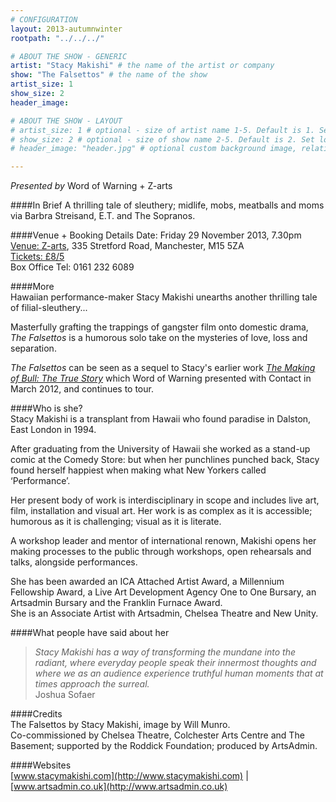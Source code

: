 ```yaml
---
# CONFIGURATION
layout: 2013-autumnwinter
rootpath: "../../../"

# ABOUT THE SHOW - GENERIC
artist: "Stacy Makishi" # the name of the artist or company
show: "The Falsettos" # the name of the show
artist_size: 1
show_size: 2
header_image:

# ABOUT THE SHOW - LAYOUT
# artist_size: 1 # optional - size of artist name 1-5. Default is 1. Set longer names to lower values
# show_size: 2 # optional - size of show name 2-5. Default is 2. Set longer names to lower values
# header_image: "header.jpg" # optional custom background image, relative to current page

---
```

*Presented by* Word of Warning + Z-arts      

####In Brief
A thrilling tale of sleuthery; midlife, mobs, meatballs and moms via Barbra Streisand, E.T. and The Sopranos.    
        
####Venue + Booking Details
Date: Friday 29 November 2013, 7.30pm   
[Venue: Z-arts](http://www.z-arts.org/about-us/getting-here/), 335 Stretford Road, Manchester, M15 5ZA    
[Tickets: £8/5](http://www.z-arts.org/events/wow-november/)    
Box Office Tel: 0161 232 6089     
        
####More       
Hawaiian performance-maker Stacy Makishi unearths another thrilling tale of filial-sleuthery...        
          
Masterfully grafting the trappings of gangster film onto domestic drama, *The Falsettos* is a humorous solo take on the mysteries of love, loss and separation.          
         
*The Falsettos* can be seen as a sequel to Stacy's earlier work [*The Making of Bull: The True Story*](/archive/2012-springsummer/makishi/index.html) which Word of Warning presented with Contact in March 2012, and continues to tour.          
          
####Who is she?    
Stacy Makishi is a transplant from Hawaii who found paradise in Dalston, East London in 1994.         
         
After graduating from the University of Hawaii she worked as a stand-up comic at the Comedy Store: but when her punchlines punched back, Stacy found herself happiest when making what New Yorkers called ‘Performance’.             
              
Her present body of work is interdisciplinary in scope and includes live art, film, installation and visual art. Her work is as complex as it is accessible; humorous as it is challenging; visual as it is literate.          
        
A workshop leader and mentor of international renown, Makishi opens her making processes to the public through workshops, open rehearsals and talks, alongside performances.           
  
She has been awarded an ICA Attached Artist Award, a Millennium Fellowship Award, a Live Art Development Agency One to One Bursary, an Artsadmin Bursary and the Franklin Furnace Award.        
She is an Associate Artist with Artsadmin, Chelsea Theatre and New Unity.          
           
####What people have said about her     
>*Stacy Makishi has a way of transforming the mundane into the radiant, where everyday people speak their innermost thoughts and where we as an audience experience truthful human moments that at times approach the surreal.*<br>Joshua Sofaer       
         
####Credits    
The Falsettos by Stacy Makishi, image by Will Munro.         
Co-commissioned by Chelsea Theatre, Colchester Arts Centre and The Basement; supported by the Roddick Foundation; produced by ArtsAdmin.         
          
####Websites        
[www.stacymakishi.com](http://www.stacymakishi.com) | 
[www.artsadmin.co.uk](http://www.artsadmin.co.uk)
